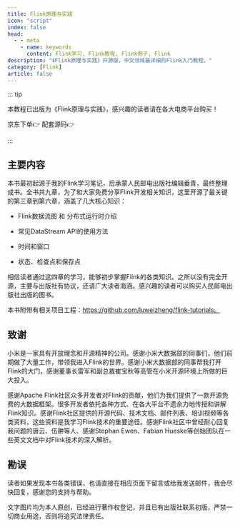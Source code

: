 ```yaml
---
title: Flink原理与实践
icon: "script"
index: false
head:
  - - meta
    - name: keywords
      content: Flink学习, Flink教程, Flink例子, Flink
description: "《Flink原理与实践》开源版，中文领域最详细的Flink入门教程。"
category: [Flink]
article: false
---
```


::: tip

本教程已出版为《Flink原理与实践》，感兴趣的读者请在各大电商平台购买！

京东下单👉 <a href="https://item.jd.com/13154364.html"> <Badge text="京东" color="#428bca" /></a> 配套源码👉 <a href="https://github.com/luweizheng/flink-tutorials"> <Badge text="GitHub源码" color="grey" /> </a>

:::

## 主要内容

本书最初起源于我的Flink学习笔记，后承蒙人民邮电出版社编辑垂青，最终整理成书。全书共九章，为了和大家免费分享Flink开发相关知识，这里开源了最关键的第三章到第六章，涵盖了几大核心知识：

* Flink数据流图 和 分布式运行时介绍

* 常见DataStream API的使用方法

* 时间和窗口

* 状态、检查点和保存点

相信读者通过这四章的学习，能够初步掌握Flink的各类知识。之所以没有完全开源，主要与出版社有协议，还请广大读者海涵。感兴趣的读者可以购买人民邮电出版社出版的图书。

本书附带有相关项目工程：https://github.com/luweizheng/flink-tutorials。

## 致谢

小米是一家具有开放理念和开源精神的公司。感谢小米大数据部的同事们，他们前期做了大量工作，带领我进入Flink的世界。感谢小米大数据部的同事帮我打开Flink的大门，感谢董事长雷军和副总裁崔宝秋等高管在小米开源环境上所做的巨大投入。

感谢Apache Flink社区众多开发者对Flink的贡献，他们为我们提供了一款开源免费的大数据框架。很多开发者依托各种方式、在各大平台不遗余力地传授和讲解Flink知识。感谢Flink社区提供的开源代码、技术文档、邮件列表、培训视频等各类资料，这些资料是我学习Flink技术的重要途径。感谢Flink社区中曾经耐心回复我问题的唐云、伍翀等人、感谢Stephan Ewen、Fabian Hueske等创始团队在一些英文文档中对Flink技术的深入解析。

## 勘误

读者如果发现本书各类错误，也请直接在相应页面下留言或给我发送邮件，我会尽快回复，感谢您的支持与帮助。

文字图片均为本人原创，已经进行著作权登记，并且已有出版社联系初版，严禁一切商业用途，否则将追究法律责任。